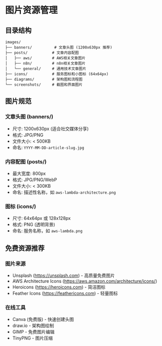 # 图片资源管理

## 目录结构

```
images/
├── banners/          # 文章头图 (1200x630px 推荐)
├── posts/           # 文章内容配图
│   ├── aws/         # AWS相关文章图片
│   ├── n8n/         # n8n相关文章图片
│   └── general/     # 通用技术文章图片
├── icons/           # 服务图标和小图标 (64x64px)
├── diagrams/        # 架构图和流程图
└── screenshots/     # 截图和界面图片
```

## 图片规范

### 文章头图 (banners/)
- 尺寸: 1200x630px (适合社交媒体分享)
- 格式: JPG/PNG
- 文件大小: < 500KB
- 命名: `YYYY-MM-DD-article-slug.jpg`

### 内容配图 (posts/)
- 最大宽度: 800px
- 格式: JPG/PNG/WebP
- 文件大小: < 300KB
- 命名: 描述性名称，如 `aws-lambda-architecture.png`

### 图标 (icons/)
- 尺寸: 64x64px 或 128x128px
- 格式: PNG (透明背景)
- 命名: 服务名称，如 `aws-lambda.png`

## 免费资源推荐

### 图片来源
- Unsplash (https://unsplash.com) - 高质量免费图片
- AWS Architecture Icons (https://aws.amazon.com/architecture/icons/)
- Heroicons (https://heroicons.com) - 简洁图标
- Feather Icons (https://feathericons.com) - 轻量图标

### 在线工具
- Canva (免费版) - 快速创建头图
- draw.io - 架构图绘制
- GIMP - 免费图片编辑
- TinyPNG - 图片压缩
